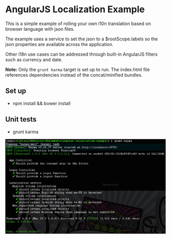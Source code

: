 # AngularJS Localization Example
This is a simple example of rolling your own l10n translation based on browser language with json files.

The example uses a service to set the json to a $rootScope.labels so the json properties are available across the application.

Other i18n use cases can be addressed through built-in AngularJS filters such as currency and date.

**Note:** Only the `grunt karma` target is set up to run. The index.html file references dependencies instead of the concat/minified bundles.

## Set up

- npm install && bower install

## Unit tests

- grunt karma

![Output from grunt karma](test/unit-tests.png?raw=true "Unit Tests")